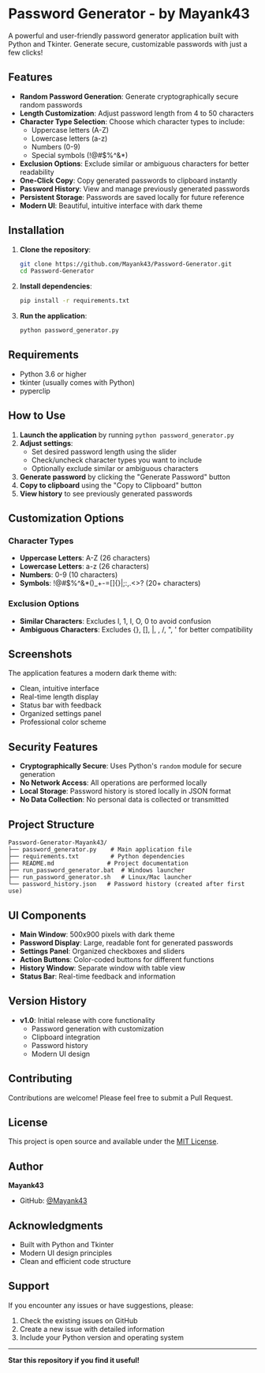 # Password Generator - by Mayank43

A powerful and user-friendly password generator application built with Python and Tkinter. Generate secure, customizable passwords with just a few clicks!

## Features

- **Random Password Generation**: Generate cryptographically secure random passwords
- **Length Customization**: Adjust password length from 4 to 50 characters
- **Character Type Selection**: Choose which character types to include:
  - Uppercase letters (A-Z)
  - Lowercase letters (a-z)
  - Numbers (0-9)
  - Special symbols (!@#$%^&*)
- **Exclusion Options**: Exclude similar or ambiguous characters for better readability
- **One-Click Copy**: Copy generated passwords to clipboard instantly
- **Password History**: View and manage previously generated passwords
- **Persistent Storage**: Passwords are saved locally for future reference
- **Modern UI**: Beautiful, intuitive interface with dark theme

## Installation

1. **Clone the repository**:
   ```bash
   git clone https://github.com/Mayank43/Password-Generator.git
   cd Password-Generator
   ```

2. **Install dependencies**:
   ```bash
   pip install -r requirements.txt
   ```

3. **Run the application**:
   ```bash
   python password_generator.py
   ```

## Requirements

- Python 3.6 or higher
- tkinter (usually comes with Python)
- pyperclip

## How to Use

1. **Launch the application** by running `python password_generator.py`
2. **Adjust settings**:
   - Set desired password length using the slider
   - Check/uncheck character types you want to include
   - Optionally exclude similar or ambiguous characters
3. **Generate password** by clicking the "Generate Password" button
4. **Copy to clipboard** using the "Copy to Clipboard" button
5. **View history** to see previously generated passwords

## Customization Options

### Character Types
- **Uppercase Letters**: A-Z (26 characters)
- **Lowercase Letters**: a-z (26 characters)
- **Numbers**: 0-9 (10 characters)
- **Symbols**: !@#$%^&*()_+-=[]{}|;:,.<>? (20+ characters)

### Exclusion Options
- **Similar Characters**: Excludes l, 1, I, O, 0 to avoid confusion
- **Ambiguous Characters**: Excludes {}, [], |, \, /, ", ' for better compatibility

## Screenshots

The application features a modern dark theme with:
- Clean, intuitive interface
- Real-time length display
- Status bar with feedback
- Organized settings panel
- Professional color scheme

## Security Features

- **Cryptographically Secure**: Uses Python's `random` module for secure generation
- **No Network Access**: All operations are performed locally
- **Local Storage**: Password history is stored locally in JSON format
- **No Data Collection**: No personal data is collected or transmitted

## Project Structure

```
Password-Generator-Mayank43/
├── password_generator.py    # Main application file
├── requirements.txt         # Python dependencies
├── README.md               # Project documentation
├── run_password_generator.bat  # Windows launcher
├── run_password_generator.sh   # Linux/Mac launcher
└── password_history.json   # Password history (created after first use)
```

## UI Components

- **Main Window**: 500x900 pixels with dark theme
- **Password Display**: Large, readable font for generated passwords
- **Settings Panel**: Organized checkboxes and sliders
- **Action Buttons**: Color-coded buttons for different functions
- **History Window**: Separate window with table view
- **Status Bar**: Real-time feedback and information

## Version History

- **v1.0**: Initial release with core functionality
  - Password generation with customization
  - Clipboard integration
  - Password history
  - Modern UI design

## Contributing

Contributions are welcome! Please feel free to submit a Pull Request.

## License

This project is open source and available under the [MIT License](LICENSE).

## Author

**Mayank43**
- GitHub: [@Mayank43](https://github.com/Mayank43)

## Acknowledgments

- Built with Python and Tkinter
- Modern UI design principles
- Clean and efficient code structure

## Support

If you encounter any issues or have suggestions, please:
1. Check the existing issues on GitHub
2. Create a new issue with detailed information
3. Include your Python version and operating system

---

**Star this repository if you find it useful!**

